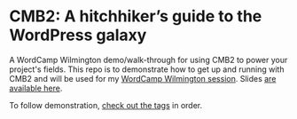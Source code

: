 CMB2: A hitchhiker’s guide to the WordPress galaxy
====

A WordCamp Wilmington demo/walk-through for using CMB2 to power your project's fields. This repo is to demonstrate how to get up and running with CMB2 and will be used for my [WordCamp Wilmington session](https://2016.wilmington.wordcamp.org/sessions/#wcorg-session-462). Slides [are available here](http://dsgnwrks.pro/custom-meta-and-settings-with-cmb2/#begin).

To follow demonstration, [check out the tags](https://github.com/jtsternberg/CMB2-WPSessions-Demo/releases) in order.
